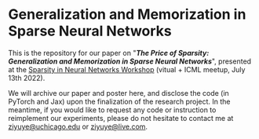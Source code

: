 # Generalization and Memorization in Sparse Neural Networks
This is the repository for our paper on "***The Price of Sparsity: Generalization and Memorization in Sparse Neural Networks***", presented at the [Sparsity in Neural Networks Workshop](https://www.sparseneural.net/) (vitual + ICML meetup, July 13th 2022). 

We will archive our paper and poster here, and disclose the code (in PyTorch and Jax) upon the finalization of the research project. In the meantime, if you would like to request any code or instruction to reimplement our experiments, please do not hesitate to contact me at ziyuye@uchicago.edu or ziyuye@live.com.
